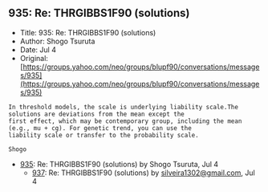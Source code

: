 ## 935: Re: THRGIBBS1F90 (solutions)

- Title: 935: Re: THRGIBBS1F90 (solutions)
- Author: Shogo Tsuruta
- Date: Jul 4
- Original: [https://groups.yahoo.com/neo/groups/blupf90/conversations/messages/935](https://groups.yahoo.com/neo/groups/blupf90/conversations/messages/935)

```
In threshold models, the scale is underlying liability scale.The solutions are deviations from the mean except the
first effect, which may be contemporary group, including the mean (e.g., mu + cg). For genetic trend, you can use the
liability scale or transfer to the probability scale.

Shogo
```

- [935](0935.md): Re: THRGIBBS1F90 (solutions) by Shogo Tsuruta, Jul 4
    - [937](0937.md): Re: THRGIBBS1F90 (solutions) by silveira1302@gmail.com, Jul 4

